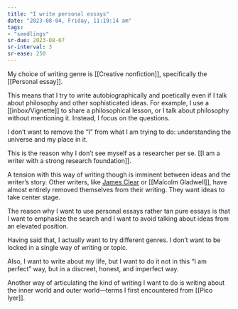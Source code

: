 ```yaml
---
title: "I write personal essays"
date: "2023-08-04, Friday, 11:19:14 am"
tags:
- "seedlings"
sr-due: 2023-08-07
sr-interval: 3
sr-ease: 250
---
```


My choice of writing genre is [[Creative nonfiction]], specifically the [[Personal essay]].

This means that I try to write autobiographically and poetically even if I talk about philosophy and other sophisticated ideas. For example, I use a [[inbox/Vignette]] to share a philosophical lesson, or I talk about philosophy without mentioning it. Instead, I focus on the questions.

I don’t want to remove the “I” from what I am trying to do: understanding the universe and my place in it.

This is the reason why I don’t see myself as a researcher per se. [[I am a writer with a strong research foundation]].

A tension with this way of writing though is imminent between ideas and the writer’s story. Other writers, like [James Clear](craftdocs://open?blockId=A0914B11-A194-472A-9116-E349DEA7B254&spaceId=63534923-d6b9-bddc-93d1-c854ccf112a8) or [[Malcolm Gladwell]], have almost entirely removed themselves from their writing. They want ideas to take center stage.

The reason why I want to use personal essays rather tan pure essays is that I want to emphasize the search and I want to avoid talking about ideas from an elevated position.

Having said that, I actually want to try different genres. I don’t want to be locked in a single way of writing or topic.

Also, I want to write about my life, but I want to do it not in this “I am perfect” way, but in a discreet, honest, and imperfect way.

Another way of articulating the kind of writing I want to do is writing about the inner world and outer world—terms I first encountered from [[Pico Iyer]].